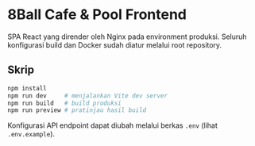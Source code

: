 # 8Ball Cafe & Pool Frontend

SPA React yang dirender oleh Nginx pada environment produksi. Seluruh konfigurasi build dan Docker sudah diatur melalui root repository.

## Skrip

```bash
npm install
npm run dev     # menjalankan Vite dev server
npm run build   # build produksi
npm run preview # pratinjau hasil build
```

Konfigurasi API endpoint dapat diubah melalui berkas `.env` (lihat `.env.example`).
